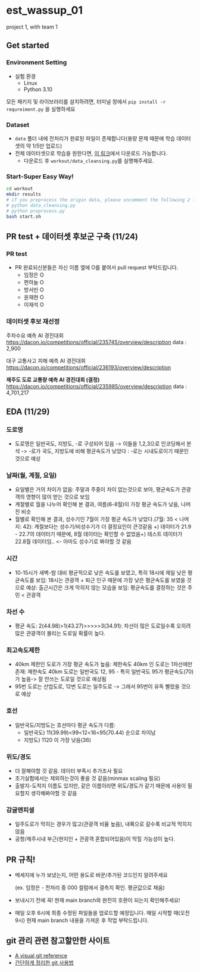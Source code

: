 # est_wassup_01
project 1, with team 1

## Get started

### Environment Setting
- 실험 환경
  - Linux
  - Python 3.10

모든 패키지 및 라이브러리를 설치하려면, 터미널 창에서 `pip install -r requreiment.py` 을 실행하세요

### Dataset
- `data` 폴더 내에 전처리가 완료된 파일이 존재합니다(용량 문제 때문에 학습 데이터셋의 약 1/5만 업로드)
- 전체 데이터셋으로 학습을 원한다면, [이 링크](https://dacon.io/competitions/official/235985/overview/description)에서 다운로드 가능합니다.
  - 다운로드 후 `workout/data_cleansing.py`를 실행해주세요.

### Start-Super Easy Way!
```bash
cd workout
mkdir results
# if you preprocess the origin data, please uncomment the following 2 lines
# python data_cleansing.py
# python preprocess.py
bash start.sh
```

## PR test + 데이터셋 후보군 구축 (11/24)
### PR test
- PR 완료되신분들은 자신 이름 옆에 O를 붙여서 pull request 부탁드립니다.
  - 임정은 O
  - 편하늘 O
  - 방서빈 O
  - 윤재현 O
  - 이재석 O

### 데이터셋 후보 재선정

주차수요 예측 AI 경진대회
https://dacon.io/competitions/official/235745/overview/description
data : 2,900

대구 교통사고 피해 예측 AI 경진대회
https://dacon.io/competitions/official/236193/overview/description


**제주도 도로 교통량 예측 AI 경진대회 (결정)**
https://dacon.io/competitions/official/235985/overview/description
data : 4,701,217

## EDA (11/29)
### 도로명
- 도로명은 일반국도, 지방도, -로 구성되어 있음 -> 이들을 1,2,3으로 인코딩해서 분석
  -> -로가 국도, 지방도에 비해 평균속도가 낮았다 : -로는 시내도로이기 때문인 것으로 예상

### 날짜(월, 계절, 요일)
- 요일별은 거의 차이가 없음: 주말과 주중이 차이 없는것으로 보아, 평균속도가 관광객의 영향이 많이 받는 것으로 보임
- 계절별로 월을 나누어 확인해 본 결과, 여름(6-8월)이 가장 평균 속도가 낮음, 나머진 비슷
- 월별로 확인해 본 결과, 성수기인 7월이 가장 평균 속도가 낮았다.(7월: 35 < 나머지: 42): 계절보다는 성수기/비성수기가 더 결정요인이 큰것같음
  +) 데이터가 21.9 - 22.7의 데이터기 때문에, 8월 데이터는 확인할 수 없었음+) 테스트 데이터가 22.8월 데이터임.. <- 아마도 성수기로 봐야할 것 같음

### 시간
- 10-15시가 새벽-밤 대비 평균적으로 낮은 속도를 보였고, 특히 18시에 제일 낮은 평균속도를 보임: 18시는 관광객 + 퇴근 인구 때문에 가장 낮은 평균속도를 보였을 것으로 예상: 출근시간은 크게 막히지 않는 모습을 보임: 평균속도를 결정하는 것은 주민 < 관광객

### 차선 수
- 평균 속도: 2(44.98)>1(43.27)>>>>>3(34.91): 차선이 많은 도로일수록 오히려 많은 관광객이 몰리는 도로일 확률이 높다.

### 최고속도제한
- 40km 제한인 도로가 가장 평균 속도가 높음: 제한속도 40km 인 도로는 1차선에만 존재: 제한속도 40km 도로는 일반국도 12, 95 - 특히 일반국도 95가 평균속도(70)가 높음-> 잘 안쓰는 도로일 것으로 예상됨 
- 95번 도로는 산업도로, 12번 도로는 일주도로 -> 그래서 95번이 유독 빨랐을 것으로 예상

### 호선
- 일반국도/지방도는 호선마다 평균 속도가 다름:
  - 일반국도) 11(39.99)<99<12<16<95(70.44) 순으로 차이남
  - 지방도) 1120 이 가장 낮음(36)

### 위도/경도
- 더 잘해야할 것 같음. 데이터 부족시 추가조사 필요
- 초기실험에서는 제외하는것이 좋을 것 같음(minmax scaling 필요)
- 출발지-도착지 이름도 있지만, 같은 이름이라면 위도/경도가 같기 때문에 사용이 필요할지 생각해봐야할 것 같음

### 감귤맨피셜
- 일주도로가 막히는 경우가 많고(관광객 비율 높음), 내륙으로 갈수록 비교적 막히지 않음
- 공항/제주시내 부근(현지인 + 관광객 혼합되어있음)이 막힐 가능성이 높다.

## PR 규칙!
- 메세지에 누가 보냈는지, 어떤 용도로 바꾼/추가된 코드인지 알려주세요

  (ex. 임정은 - 전처리 중 000 컬럼에서 결측치 확인. 평균값으로 채움)
- 보내시기 전에 꼭! 현재 main branch와 완전히 호환이 되는지 확인해주세요!
- 매일 오후 6시에 최종 수정된 파일들을 업로드할 예정입니다. 매일 시작할 때(오전 9시) 현재 main branch 내용을 가져온 후 작업 부탁드립니다.

## git 관리 관련 참고할만한 사이트
- [A visual git reference](https://marklodato.github.io/visual-git-guide/index-ko.html)
- [간단하게 정리한 git 사용법](https://gin-girin-grim.tistory.com/10)
